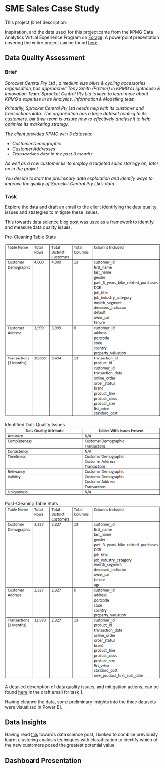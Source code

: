 # SME Sales Case Study

This project (brief description)

Inspiration, and the data used, for this project came from the KPMG Data Analytics Virtual Experience Program on [Forage](https://www.theforage.com/virtual-internships/theme/m7W4GMqeT3bh9Nb2c/KPMG-Data-Analytics-Virtual-Internship?ref=oiP3eujQmJmMY5YfG). A powerpoint presentation covering the entire project can be found [here](https://github.com/Dejean97/SME_Sales_Case_Study/blob/73cf16fb2b729338cefbb498ae9d5b5ad51fd44d/Sprocket%20Central%20Ltd.pptx).

## Data Quality Assessment

### Brief

*Sprocket Central Pty Ltd , a medium size bikes & cycling accessories organisation, has approached Tony Smith (Partner) in KPMG’s Lighthouse & Innovation Team. Sprocket Central Pty Ltd  is keen to learn more about KPMG’s expertise in its Analytics, Information & Modelling team.*

*Primarily, Sprocket Central Pty Ltd needs help with its customer and transactions data. The organisation has a large dataset relating to its customers, but their team is unsure how to effectively analyse it to help optimise its marketing strategy.*

*The client provided KPMG with 3 datasets:*

- *Customer Demographic*
- *Customer Addresses*
- *Transactions data in the past 3 months*

*As well as a new customer list to employ a targeted sales startegy on, later on in the project.*

*You decide to start the preliminary data exploration and identify ways to improve the quality of Sprocket Central Pty Ltd’s data.*

### Task
Explore the data and draft an email to the client identifying the data quality issues and strategies to mitigate these issues.

This towards data science blog [post](https://towardsdatascience.com/the-six-dimensions-of-data-quality-and-how-to-deal-with-them-bdcf9a3dba71) was used as a framework to identify and measure data quality issues.

Pre-Cleaning Table Stats

![Pre-Cleaning Table Stats](https://github.com/Dejean97/SME_Sales_Case_Study/blob/8c7f4be3b954c8489b34c873aec1867235a24b6b/Task%201/Pre-Cleaning%20Table%20Stats.png)

Identified Data Quality Issues
![Identified Data Quality Issues](https://github.com/Dejean97/SME_Sales_Case_Study/blob/73cf16fb2b729338cefbb498ae9d5b5ad51fd44d/Task%201/Identified%20Data%20Quality%20Issues.png)

Post-Cleaning Table Stats
![Post-Cleaning Table Stats](https://github.com/Dejean97/SME_Sales_Case_Study/blob/73cf16fb2b729338cefbb498ae9d5b5ad51fd44d/Task%201/Post-Cleaning%20Table%20Stats.png)

A detailed description of data quality issues, and mitigatiion actions, can be found [here](https://github.com/Dejean97/SME_Sales_Case_Study/blob/73cf16fb2b729338cefbb498ae9d5b5ad51fd44d/Task%201/Draft%20Email%20Task%201.pdf) in the draft email for task 1.

Having cleaned the data, some preliminary insights into the three datasets were visualised in Power BI.

## Data Insights

Having read [this](https://towardsdatascience.com/cluster-then-predict-for-classification-tasks-142fdfdc87d6) towards data science post, I looked to combine previously learnt clustering analysis techniques with classification to identify which of the new customers posed the greatest potential value.

## Dashboard Presentation
